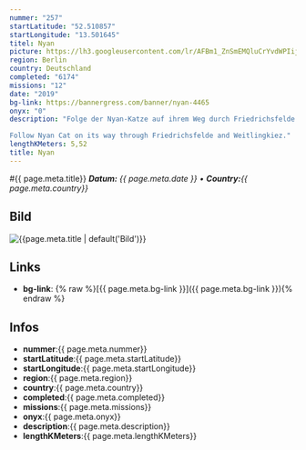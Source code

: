 ```yaml
---
nummer: "257"
startLatitude: "52.510857"
startLongitude: "13.501645"
titel: Nyan
picture: https://lh3.googleusercontent.com/lr/AFBm1_ZnSmEMQluCrYvdWPIijgmGefM0vjf8MQgfHWURgBc1Y1oDz3zsffUXV0OM_IUmsQCDMklRb_LL0na2xuz2jaCTL9CN6Zm9YGuTXqhPLKtwyTZV5HyIyK4F2M0gu0qDfCaSfWsdroa0y069LofOIJfJZKW1CgoKTJv2_R2carY0KNtDucLECMDY9yp_0QdIAVGy1_k4ATrRiLoLGzVUDdZvpnLd3DHwPoZTJ2NatpsAFLSqXgdQkpaSb4BsNsUAP35z24nzQIWiax8SpdzpG7wkz3uH7U-zw2ng8ow61Q2THBmG16cFqFhRZ2Ou8MbM49JvUk7udr5Ow4JpwArxTJjhwnKKFSFmLvGDa-PmbQE3t7Vkw4DW4hoFpiKlsVYTBKVVQrYNnJZ_BG-pM9LZTjfKs8G8V1gZcqoJ1ngkg6qJ6zBrkwf6v4RAnHEuskBmj9VN9DYpU1taRtru1pNTuPDVz9_b5X0WidBqq7m4N6-AiVqymrge_yK8JCnz35x48rFI6G-yyVgmjfhhM4mSQK-gKTWBp1HcPMlFIo8zjn_lCyZWu40flpGGZtY70lT_N2KBKsdW1xphgGj5t-z8diZUUtF8djajcrSvuHUWZD2-9U5Ap2CseaE2LJQFiRy6_rEYOWf4kWWzKGNpEDW-vKIc8z3L3VOIn0BWDUgZFtfgYR3G0axytLbiTtrY4eyEwZloA56eNi7eLpXMs7MjR9gsjAarJOIGdNqAmjfZvMEMe6sYHdDkkv6hgGJ8O2FQ8vA62SMLye2c73vELHlFKedT1Lw7mfpLitIqov5lOLgeaG32iiWqxayFoaBetho0eV2OO4Ir1f83cbpuj0ctZ1TK_v2u274
region: Berlin
country: Deutschland
completed: "6174"
missions: "12"
date: "2019"
bg-link: https://bannergress.com/banner/nyan-4465
onyx: "0"
description: "Folge der Nyan-Katze auf ihrem Weg durch Friedrichsfelde und den Weitlingkiez.

Follow Nyan Cat on its way through Friedrichsfelde and Weitlingkiez."
lengthKMeters: 5,52
title: Nyan
---
```


#{{ page.meta.title}}
_**Datum:** {{ page.meta.date }} • **Country:**{{ page.meta.country}}_

## Bild
![{{page.meta.title | default('Bild')}}]({{page.meta.picture}})

## Links
- **bg-link**: {% raw %}[{{ page.meta.bg-link }}]({{ page.meta.bg-link }}){% endraw %}

## Infos
- **nummer**:{{ page.meta.nummer}}
- **startLatitude**:{{ page.meta.startLatitude}}
- **startLongitude**:{{ page.meta.startLongitude}}
- **region**:{{ page.meta.region}}
- **country**:{{ page.meta.country}}
- **completed**:{{ page.meta.completed}}
- **missions**:{{ page.meta.missions}}
- **onyx**:{{ page.meta.onyx}}
- **description**:{{ page.meta.description}}
- **lengthKMeters**:{{ page.meta.lengthKMeters}}

